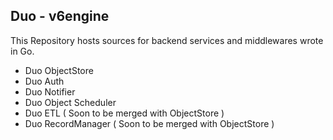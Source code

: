 Duo - v6engine
--------------------------------------------------------------------

This Repository hosts sources for backend services and middlewares wrote in Go.

* Duo ObjectStore
* Duo Auth
* Duo Notifier
* Duo Object Scheduler
* Duo ETL ( Soon to be merged with ObjectStore )
* Duo RecordManager ( Soon to be merged with ObjectStore )
